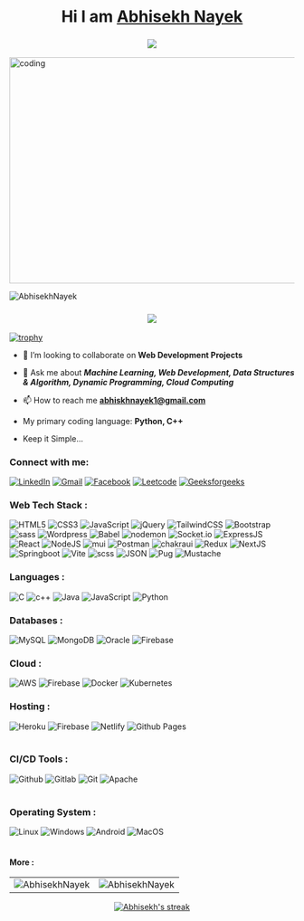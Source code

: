 <h1 align="center">Hi I am <a href="https://github.com/AbhisekhNayek">Abhisekh Nayek</a></h1>

<h3 align="center"> <img src="https://readme-typing-svg.herokuapp.com?color=5657F0&lines=Passionate+Full+Stack+Developer+%3A)" /> </h3>

<img align="center" alt="coding" height="400" width="660" src="https://media.tenor.com/rePDfDWO3XoAAAAd/hacking.gif">


<p align="left"> <img src="https://komarev.com/ghpvc/?username=abhisekhnayek&label=Profile%20views&color=0e75b6&style=flat" alt="AbhisekhNayek" /> </p>

<h3 align="center"> <img src="https://readme-typing-svg.herokuapp.com?color=1077F0&lines=Belive+in+Hardwork+%3A)" /> </h3>

[![trophy](https://github-profile-trophy.vercel.app/?username=nayekabhishek1&theme=highcontarst)](https://github.com/nayekabhishek1)


- 👯 I’m looking to collaborate on **Web Development Projects**

- 💬 Ask me about ***Machine Learning, Web Development, Data Structures & Algorithm, Dynamic Programming, Cloud Computing***

- 📫 How to reach me **abhiskhnayek1@gmail.com**

- My primary coding language: **Python, C++**

- Keep it Simple...

<h3 align="left">Connect with me:</h3>
<div align="left">
  <a href="https://www.linkedin.com/in/abhisekhnayek1755/"><img alt="LinkedIn" src="https://img.shields.io/badge/linkedin-%230077B5.svg?style=for-the-badge&logo=linkedin&logoColor=white"/></a>
  <a href="mailto:abhisekhnayek1@gmail.com"><img alt="Gmail" src="https://img.shields.io/badge/Gmail-D14836?style=for-the-badge&logo=gmail&logoColor=white"/></a>
   <a href="#"><img alt="Facebook" src="https://img.shields.io/badge/Facebook-E4405F?style=for-the-badge&logo=Facebook&logoColor=white"/></a>
  <a href="https://leetcode.com/Abhisekh15/"><img alt="Leetcode" src="https://img.shields.io/badge/Leetcode-2CA5E0?style=for-the-badge&logo=Leetcode&logoColor=white" /></a>
  <a href="https://auth.geeksforgeeks.org/user/abhisekhnayek/"><img alt="Geeksforgeeks" src="https://img.shields.io/badge/Geeksforgeeks-2CA5E0?style=for-the-badge&logo=Geeksforgeeks&logoColor=white" /></a>
</div>

<h3 align="left">Web Tech Stack :</h3>
<div align="left">
<img alt="HTML5" src="https://img.shields.io/badge/html5-%23E34F26.svg?style=for-the-badge&logo=html5&logoColor=black"/>
<img alt="CSS3" src="https://img.shields.io/badge/css3-%231572B6.svg?style=for-the-badge&logo=css3&logoColor=black"/> 
<img alt="JavaScript" src="https://img.shields.io/badge/javascript-%23323330.svg?style=for-the-badge&logo=javascript&logoColor=%23F7DF1E"/> 
<img alt="jQuery" src="https://img.shields.io/badge/jquery-%230769AD.svg?style=for-the-badge&logo=jquery&logoColor=white"/> 
<img alt="TailwindCSS" src="https://img.shields.io/badge/Tailwind_CSS-38B2AC?style=for-the-badge&logo=tailwind-css&logoColor=white"/>
<img alt="Bootstrap" src="https://img.shields.io/badge/bootstrap-%23563D7C.svg?style=for-the-badge&logo=bootstrap&logoColor=black"/>
<img alt="sass" src="https://img.shields.io/badge/Sass-CC6699?style=for-the-badge&logo=sass&logoColor=black"/>
<img alt="Wordpress" src="https://img.shields.io/badge/Wordpress-CC6699?style=for-the-badge&logo=Wordpress&logoColor=black"/>
<img alt="Babel" src="https://img.shields.io/badge/Babel-CC6699?style=for-the-badge&logo=Babel&logoColor=black"/>

<img alt="nodemon" src="https://img.shields.io/badge/nodemon-CC6699?style=for-the-badge&logo=nodemon&logoColor=black"/>
<img alt="Socket.io" src="https://img.shields.io/badge/Socket.io-CC6699?style=for-the-badge&logo=Socket.io&logoColor=black"/>
<img alt="ExpressJS" src="https://img.shields.io/badge/Express.js-000000?style=for-the-badge&logo=express&logoColor=white"/>
<img alt="React" src="https://img.shields.io/badge/react-%2320232a.svg?style=for-the-badge&logo=react&logoColor=%2361DAFB"/>
<img alt="NodeJS" src="https://img.shields.io/badge/node.js-%2343853D.svg?style=for-the-badge&logo=nodedotjs&logoColor=black"/>
<img alt="mui" src="https://img.shields.io/badge/Material%20UI-007FFF?style=for-the-badge&logo=mui&logoColor=white"/>
<img alt="Postman" src="https://img.shields.io/badge/Postman-CC6699?style=for-the-badge&logo=Postman&logoColor=black"/>
<img alt="chakraui" src="https://img.shields.io/badge/Chakra--UI-319795?style=for-the-badge&logo=chakra-ui&logoColor=white"/>
<img alt="Redux" src="https://img.shields.io/badge/Redux-593D88?style=for-the-badge&logo=redux&logoColor=white"/>
<img alt="NextJS" src="https://img.shields.io/badge/next.js-000000?style=for-the-badge&logo=nextdotjs&logoColor=white"/>
<img alt="Springboot" src="https://img.shields.io/badge/Springboot-000000?style=for-the-badge&logo=Springboot&logoColor=white"/>
<img alt="Vite" src="https://img.shields.io/badge/Vite-000000?style=for-the-badge&logo=Vite&logoColor=white"/>
<img alt="scss" src="https://img.shields.io/badge/S-css-000000?style=for-the-badge&logo=S-css&logoColor=white"/>
<img alt="JSON" src="https://img.shields.io/badge/JSON-000000?style=for-the-badge&logo=JSON&logoColor=white"/>
<img alt="Pug" src="https://img.shields.io/badge/Pug-000000?style=for-the-badge&logo=Pug&logoColor=white"/>
<img alt="Mustache" src="https://img.shields.io/badge/Mustache-000000?style=for-the-badge&logo=Mustache&logoColor=white"/>


</div>

<h3 align="left">Languages :</h3>
<div align="left">
  <img alt="C" src="https://img.shields.io/badge/C-%23ED8B00.svg?style=for-the-badge&logo=C&logoColor=white"/>
  <img alt="c++" src="https://img.shields.io/badge/C%2B%2B-00599C?style=for-the-badge&logo=c%2B%2B&logoColor=white"/>
  <img alt="Java" src="https://img.shields.io/badge/java-%23ED8B00.svg?style=for-the-badge&logo=java&logoColor=white"/>
  <img alt="JavaScript" src="https://img.shields.io/badge/javascript-%23323330.svg?style=for-the-badge&logo=javascript&logoColor=%23F7DF1E"/> 
  <img alt="Python" src="https://img.shields.io/badge/python-%2314354C.svg?style=for-the-badge&logo=python&logoColor=white"/>
</div>


<h3 align="left">Databases :</h3>
<div align="left">
  <img alt="MySQL" src="https://img.shields.io/badge/mysql-%2300f.svg?style=for-the-badge&logo=mysql&logoColor=white"/>
  <img alt="MongoDB" src ="https://img.shields.io/badge/MongoDB-4EA94B?style=for-the-badge&logo=mongodb&logoColor=white"/>
  <img alt="Oracle" src ="https://img.shields.io/badge/Oracle-%2307405e.svg?style=for-the-badge&logo=Oracle&logoColor=white"/>
  <img alt="Firebase" src ="https://img.shields.io/badge/Firebase-316192?style=for-the-badge&logo=Firebase&logoColor=white"/>
</div>

<h3 align="left">Cloud :</h3>
<div align="left">
   <img alt="AWS" src="https://img.shields.io/badge/Amazon_AWS-FF9900?style=for-the-badge&logo=amazonaws&logoColor=white"/>
  <img alt="Firebase" src ="https://img.shields.io/badge/Firebase-316192?style=for-the-badge&logo=Firebase&logoColor=black"/>
  <img alt="Docker" src ="https://img.shields.io/badge/Docker-316192?style=for-the-badge&logo=Docker&logoColor=white"/>
  <img alt="Kubernetes" src ="https://img.shields.io/badge/Kubernetes-316192?style=for-the-badge&logo=Kubernetes&logoColor=white"/>
</div>

</div>

<h3 align="left">Hosting :</h3>
<div align="left">
  <img alt="Heroku" src="https://img.shields.io/badge/Heroku-FF9900?style=for-the-badge&logo=Heroku&logoColor=white"/>
  <img alt="Firebase" src ="https://img.shields.io/badge/Firebase-316192?style=for-the-badge&logo=Firebase&logoColor=white"/>
  <img alt="Netlify" src="https://img.shields.io/badge/Netlify-00C7B7?style=for-the-badge&logo=netlify&logoColor=white"/>
  <img alt="Github Pages" src="https://img.shields.io/badge/Github Pages-000000?style=for-the-badge&logo=Github Pages&logoColor=red"/>
</div><br/>

<h3 align="left">CI/CD Tools :</h3>
<div align="left">
    <img alt="Github" src="https://img.shields.io/badge/Github-000000?style=for-the-badge&logo=Github&logoColor=white"/>
    <img alt="Gitlab" src="https://img.shields.io/badge/Gitlab-000000?style=for-the-badge&logo=Gitlab&logoColor=white"/>
    <img alt="Git" src="https://img.shields.io/badge/Git-000000?style=for-the-badge&logo=Git&logoColor=white"/>
    <img alt="Apache" src="https://img.shields.io/badge/Apache-000000?style=for-the-badge&logo=Apache&logoColor=white"/>
</div><br/>

<h3 align="left">Operating System :</h3>
<div align="left">
    <img alt="Linux" src="https://img.shields.io/badge/Linux-000000?style=for-the-badge&logo=Linux&logoColor=white"/>
    <img alt="Windows" src="https://img.shields.io/badge/Windows-000000?style=for-the-badge&logo=Windows&logoColor=white"/>
    <img alt="Android" src="https://img.shields.io/badge/Android-000000?style=for-the-badge&logo=Android&logoColor=white"/>
    <img alt="MacOS" src="https://img.shields.io/badge/MacOS-000000?style=for-the-badge&logo=MacOS&logoColor=white"/>
</div><br/>




<h4>More :</h4>
<table>
  <tr>
    <td><img src="https://github-readme-stats.vercel.app/api?username=AbhisekhNayek&show_icons=true&theme=highcontrast&hide_border=false" alt="AbhisekhNayek" /></td>
 <td><img src="https://github-readme-stats.vercel.app/api/top-langs?username=AbhisekhNayek&show_icons=true&theme=highcontrast&locale=en&layout=compact" alt="AbhisekhNayek" /></td>
  </tr>
</table>


<div align="center">
   <p>
    <a href="https://github.com/DenverCoder1/github-readme-streak-stats">
      <img  alt="Abhisekh's streak" src="https://streak-stats.demolab.com/?user=AbhisekhNayek&theme=highcontrast&hide_border=false"/>
    </a>
  </p>
</div>
